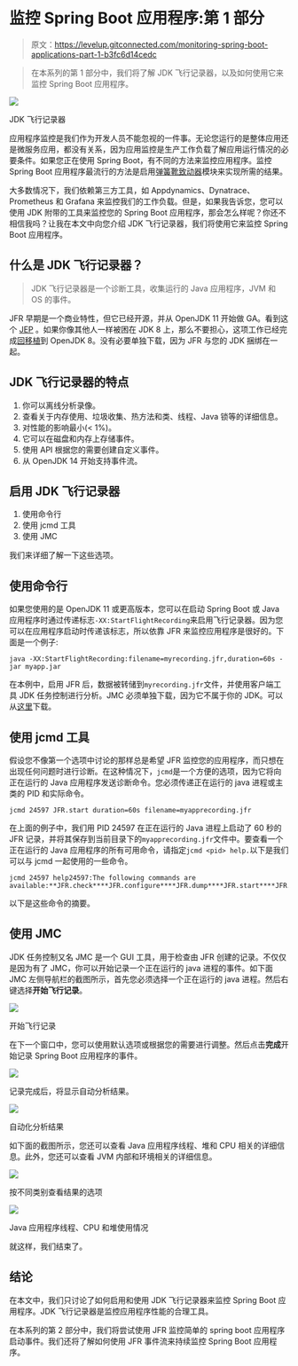 # 监控 Spring Boot 应用程序:第 1 部分

> 原文：<https://levelup.gitconnected.com/monitoring-spring-boot-applications-part-1-b3fc6d14cedc>

> 在本系列的第 1 部分中，我们将了解 JDK 飞行记录器，以及如何使用它来监控 Spring Boot 应用程序。

![](img/5e9fd2cbeb5588d6973beba33c9380ef.png)

JDK 飞行记录器

应用程序监控是我们作为开发人员不能忽视的一件事。无论您运行的是整体应用还是微服务应用，都没有关系，因为应用监控是生产工作负载了解应用运行情况的必要条件。如果您正在使用 Spring Boot，有不同的方法来监控应用程序。监控 Spring Boot 应用程序最流行的方法是启用[弹簧靴致动器](https://github.com/spring-projects/spring-boot/tree/v2.6.0/spring-boot-project/spring-boot-actuator)模块来实现所需的结果。

大多数情况下，我们依赖第三方工具，如 Appdynamics、Dynatrace、Prometheus 和 Grafana 来监控我们的工作负载。但是，如果我告诉您，您可以使用 JDK 附带的工具来监控您的 Spring Boot 应用程序，那会怎么样呢？你还不相信我吗？让我在本文中向您介绍 JDK 飞行记录器，我们将使用它来监控 Spring Boot 应用程序。

## 什么是 JDK 飞行记录器？

> JDK 飞行记录器是一个诊断工具，收集运行的 Java 应用程序，JVM 和 OS 的事件。

JFR 早期是一个商业特性，但它已经开源，并从 OpenJDK 11 开始做 GA。看到这个 [JEP](https://openjdk.java.net/jeps/328) 。如果你像其他人一样被困在 JDK 8 上，那么不要担心，这项工作已经完成[回移植](https://bugs.openjdk.java.net/browse/JDK-8239140)到 OpenJDK 8。没有必要单独下载，因为 JFR 与您的 JDK 捆绑在一起。

## JDK 飞行记录器的特点

1.  你可以离线分析录像。
2.  查看关于内存使用、垃圾收集、热方法和类、线程、Java 锁等的详细信息。
3.  对性能的影响最小(< 1%)。
4.  它可以在磁盘和内存上存储事件。
5.  使用 API 根据您的需要创建自定义事件。
6.  从 OpenJDK 14 开始支持事件流。

## 启用 JDK 飞行记录器

1.  使用命令行
2.  使用 jcmd 工具
3.  使用 JMC

我们来详细了解一下这些选项。

## 使用命令行

如果您使用的是 OpenJDK 11 或更高版本，您可以在启动 Spring Boot 或 Java 应用程序时通过传递标志`-XX:StartFlightRecording`来启用飞行记录器。因为您可以在应用程序启动时传递该标志，所以依靠 JFR 来监控应用程序是很好的。下面是一个例子:

```
java -XX:StartFlightRecording:filename=myrecording.jfr,duration=60s -jar myapp.jar
```

在本例中，启用 JFR 后，数据被转储到`myrecording.jfr`文件，并使用客户端工具 JDK 任务控制进行分析。JMC 必须单独下载，因为它不属于你的 JDK。可以从[这里](https://github.com/openjdk/jmc#downloading-builds)下载。

## 使用 jcmd 工具

假设您不像第一个选项中讨论的那样总是希望 JFR 监控您的应用程序，而只想在出现任何问题时进行诊断。在这种情况下，`jcmd`是一个方便的选项，因为它将向正在运行的 Java 应用程序发送诊断命令。您必须传递正在运行的 java 进程或主类的 PID 和实际命令。

```
jcmd 24597 JFR.start duration=60s filename=myapprecording.jfr
```

在上面的例子中，我们用 PID 24597 在正在运行的 Java 进程上启动了 60 秒的 JFR 记录，并将其保存到当前目录下的`myapprecording.jfr`文件中。要查看一个正在运行的 Java 应用程序的所有可用命令，请指定`jcmd <pid> help.`以下是我们可以与 jcmd 一起使用的一些命令。

```
jcmd 24597 help24597:The following commands are available:**JFR.check****JFR.configure****JFR.dump****JFR.start****JFR.stop**
```

以下是这些命令的摘要。

## 使用 JMC

JDK 任务控制又名 JMC 是一个 GUI 工具，用于检查由 JFR 创建的记录。不仅仅是因为有了 JMC，你可以开始记录一个正在运行的 java 进程的事件。如下面 JMC 左侧导航栏的截图所示，首先您必须选择一个正在运行的 java 进程。然后右键选择**开始飞行记录**。

![](img/94854c0b4ef355d968fb163872c9a979.png)

开始飞行记录

在下一个窗口中，您可以使用默认选项或根据您的需要进行调整。然后点击**完成**开始记录 Spring Boot 应用程序的事件。

![](img/d54a21119004a0420a8f1ff8b0811db5.png)

记录完成后，将显示自动分析结果。

![](img/a2d657d9d159d3194fc52f06d765fb9f.png)

自动化分析结果

如下面的截图所示，您还可以查看 Java 应用程序线程、堆和 CPU 相关的详细信息。此外，您还可以查看 JVM 内部和环境相关的详细信息。

![](img/05eced448126b54b6110a23fb0ff2bbc.png)

按不同类别查看结果的选项

![](img/3ed6a27f90a85b977fb0aa723ace289f.png)

Java 应用程序线程、CPU 和堆使用情况

就这样，我们结束了。

## 结论

在本文中，我们只讨论了如何启用和使用 JDK 飞行记录器来监控 Spring Boot 应用程序。JDK 飞行记录器是监控应用程序性能的合理工具。

在本系列的第 2 部分中，我们将尝试使用 JFR 监控简单的 spring boot 应用程序启动事件。我们还将了解如何使用 JFR 事件流来持续监控 Spring Boot 应用程序。